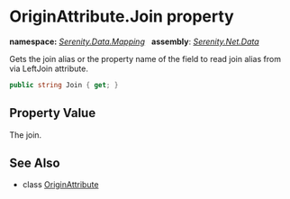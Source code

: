 # OriginAttribute.Join property
**namespace:** *[Serenity.Data.Mapping](../../README.md#serenity.data.mapping-namespace)*   **assembly**: *[Serenity.Net.Data](../../README.md)*

Gets the join alias or the property name of the field to read join alias from via LeftJoin attribute.

```csharp
public string Join { get; }
```

## Property Value

The join.

## See Also

* class [OriginAttribute](../OriginAttribute.md)